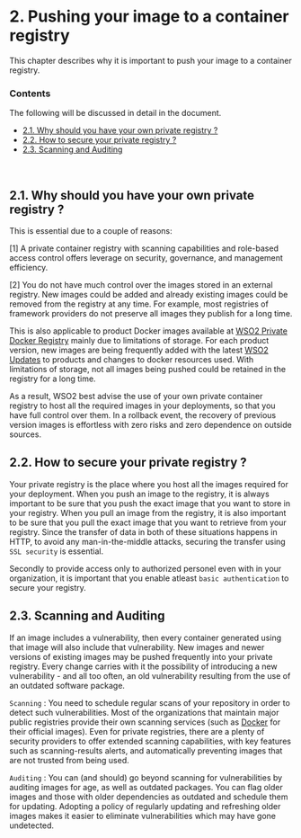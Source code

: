 # 2. Pushing your image to a container registry

This chapter describes why it is important to push your image to a container registry.

### Contents

The following will be discussed in detail in the document.

* [2.1. Why should you have your own private registry ?](#why-private-registry)
* [2.2. How to secure your private registry ?](#how-to-secure)
* [2.3. Scanning and Auditing](#scanning-auditing)

<br/>

## <a name="why-private-registry"></a>2.1. Why should you have your own private registry ?

This is essential due to a couple of reasons:

[1] A private container registry with scanning capabilities and role-based access control offers leverage on security, governance, and management efficiency.

[2] You do not have much control over the images stored in an external registry. New images could be added and already existing images could be removed from the registry at any time. For example, most registries of framework providers do not preserve all images they publish for a long time. 

This is also applicable to product Docker images available at [WSO2 Private Docker Registry](https://docker.wso2.com) mainly due to limitations of storage. For each product version, new images are being frequently added with the latest [WSO2 Updates](https://wso2.com/updates) to products and changes to docker resources used. With limitations of storage, not all images being pushed could be retained in the registry for a long time.

As a result, WSO2 best advise the use of your own private container registry to host all the required images in your deployments, so that you have full control over them. In a rollback event, the recovery of previous version images is effortless with zero risks and zero dependence on outside sources.

## <a name="how-to-secure"></a>2.2. How to secure your private registry ?

Your private registry is the place where you host all the images required for your deployment. When you push an image to the registry, it is always important to be sure that you push the exact image that you want to store in your registry. When you pull an image from the registry, it is also important to be sure that you pull the exact image that you want to retrieve from your registry. Since the transfer of data in both of these situations happens in HTTP, to avoid any man-in-the-middle attacks, securing the transfer using `SSL security` is essential. 

Secondly to provide access only to authorized personel even with in your organization, it is important that you enable atleast `basic authentication` to secure your registry.  

## <a name="scanning-auditing"></a>2.3. Scanning and Auditing

If an image includes a vulnerability, then every container generated using that image will also include that vulnerability. New images and newer versions of existing images may be pushed frequently into your private registry. Every change carries with it the possibility of introducing a new vulnerability - and all too often, an old vulnerability resulting from the use of an outdated software package.

`Scanning` : You need to schedule regular scans of your repository in order to detect such vulnerabilities. Most of the organizations that maintain major public registries provide their own scanning services (such as [Docker](https://docs.docker.com/docker-hub/official_images/#official-image-vulnerability-scanning) for their official images). Even for private registries, there are a plenty of security providers to offer extended scanning capabilities, with key features such as scanning-results alerts, and automatically preventing images that are not trusted from being used.

`Auditing` : You can (and should) go beyond scanning for vulnerabilities by auditing images for age, as well as outdated packages. You can flag older images and those with older dependencies as outdated and schedule them for updating. Adopting a policy of regularly updating and refreshing older images makes it easier to eliminate vulnerabilities which may have gone undetected.